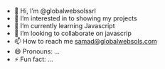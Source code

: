 - 👋 Hi, I’m @globalwebsolssrl
- 👀 I’m interested in to showing my projects
- 🌱 I’m currently learning Javascript
- 💞️ I’m looking to collaborate on javascrip
- 📫 How to reach me samad@globalwebsols.com
- 😄 Pronouns: ...
- ⚡ Fun fact: ...

<!---
globalwebsolssrl/globalwebsolssrl is a ✨ special ✨ repository because its `README.md` (this file) appears on your GitHub profile.
You can click the Preview link to take a look at your changes.
--->
